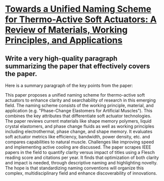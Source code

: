 # [Towards a Unified Naming Scheme for Thermo-Active Soft Actuators: A   Review of Materials, Working Principles, and Applications](https://arxiv.org/abs/2312.06445)

## Write a very high-quality paragraph summarizing the paper that effectively covers the paper.

 Here is a summary paragraph of the key points from the paper:

This paper proposes a unified naming scheme for thermo-active soft actuators to enhance clarity and searchability of research in this emerging field. The naming scheme consists of the working principle, material, and application (e.g. "Phase-Change Elastomers for Artificial Muscles"). This combines the key attributes that differentiate soft actuator technologies. The paper reviews current materials like shape memory polymers, liquid crystal elastomers, and phase change fluids as well as working principles including electrothermal, phase change, and shape memory. It evaluates soft actuator metrics like efficiency, bandwidth, power density, etc. and compares capabilities to natural muscle. Challenges like improving speed and implementing active cooling are discussed. The paper scrapes IEEE papers in the field to quantify clarity versus impact of titles using a Flesch reading score and citations per year. It finds that optimization of both clarity and impact is needed, through descriptive naming and highlighting novelty. The hope is that standardizing naming conventions will organize this complex, multidisciplinary field and enhance discoverability of innovations.
